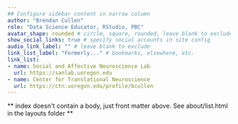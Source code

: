 ```yaml
---
## Configure sidebar content in narrow column
author: "Brendan Cullen"
role: "Data Science Educator, RStudio, PBC"
avatar_shape: rounded # circle, square, rounded, leave blank to exclude
show_social_links: true # specify social accounts in site config
audio_link_label: "" # leave blank to exclude
link_list_label: "Formerly..." # bookmarks, elsewhere, etc.
link_list:
- name: Social and Affective Neuroscience Lab
  url: https://sanlab.uoregon.edu
- name: Center for Translational Neuroscience
  url: https://ctn.uoregon.edu/profile/bcullen
---
```


** index doesn't contain a body, just front matter above.
See about/list.html in the layouts folder **